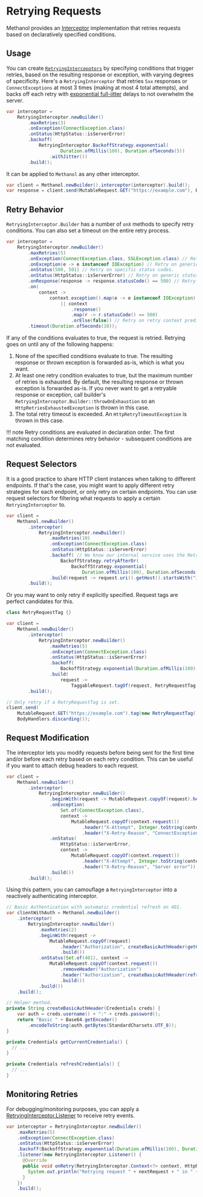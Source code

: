 # Retrying Requests

Methanol provides an [Interceptor](./interceptors.md) implementation that retries requests based on declaratively
specified conditions.

## Usage

You can create [`RetryingIntercepotors`](https://mizosoft.github.io/methanol/api/latest/methanol/com/github/mizosoft/methanol/RetryingInterceptor.html) by specifying conditions that trigger retries, based on the resulting response or
exception, with varying degrees of specificity. Here's a `RetryingInterceptor` that retries `5xx` responses or `ConnectExceptions` at most 3 times (making at most 4 total attempts),
and backs off each retry with [exponential full-jitter](https://aws.amazon.com/blogs/architecture/exponential-backoff-and-jitter/) delays to not overwhelm the server.

```java
var interceptor =
    RetryingInterceptor.newBuilder()
        .maxRetries(3)
        .onException(ConnectException.class)
        .onStatus(HttpStatus::isServerError)
        .backoff(
            RetryingInterceptor.BackoffStrategy.exponential(
                    Duration.ofMillis(100), Duration.ofSeconds(5))
                .withJitter())
        .build();
```

It can be applied to `Methanol` as any other interceptor.

```java
var client = Methanol.newBuilder().interceptor(interceptor).build();
var response = client.send(MutableRequest.GET("https://example.com"), BodyHandlers.ofString()); // Retry magic happens here.
```

## Retry Behavior

`RetryingInterceptor.Builder` has a number of `onX` methods to specify retry conditions. You can also set a timeout on the entire
retry process.

```java
var interceptor = 
    RetryingInterceptor.newBuilder()
        .maxRetries(5)
        .onException(ConnectException.class, SSLException.class) // Retry on exception classes.
        .onException(e -> e instanceof IOException) // Retry on generic exception predicates.
        .onStatus(500, 501) // Retry on specific status codes.
        .onStatus(HttpStatus::isServerError) // Retry on generic status predicates.
        .onResponse(response -> response.statusCode() == 500) // Retry on generic response predicates.
        .on(
            context ->
                context.exception().map(e -> e instanceof IOException).orElse(false)
                    || context
                        .response()
                        .map(r -> r.statusCode() == 500)
                        .orElse(false)) // Retry on retry context predicates.
        .timeout(Duration.ofSeconds(10));
```

If any of the conditions evaluates to true, the request is retried. Retrying goes on until any of the following happens:
  1. None of the specified conditions evaluate to true. The resulting response or thrown exception is forwarded as-is, which is what you want.
  2. At least one retry condition evaluates to true, but the maximum number of retries is exhausted. By default, the resulting response or thrown exception is forwarded as-is. If you never want to get a retryable response or exception, call builder's `RetryingInterceptor.Builder::throwOnExhaustion` so an `HttpRetriesExhaustedException` is thrown in this case.
  3. The total retry timeout is exceeded. An `HttpRetryTimeoutException` is thrown in this case.

!!! note
    Retry conditions are evaluated in declaration order. The first matching condition determines retry behavior - subsequent conditions are not evaluated.

## Request Selectors

It is a good practice to share HTTP client instances when talking to different endpoints. If that's the case, you might want to apply
different retry strategies for each endpoint, or only retry on certain endpoints. You can use request selectors for filtering what requests
to apply a certain `RetryingInterceptor` to.

```java
var client =
    Methanol.newBuilder()
        .interceptor(
            RetryingInterceptor.newBuilder()
                .maxRetries(10)
                .onException(ConnectException.class)
                .onStatus(HttpStatus::isServerError)
                .backoff( // We know our internal service uses the Retry-After header, so use that for backing off.
                    BackoffStrategy.retryAfterOr(
                        BackoffStrategy.exponential(
                            Duration.ofMillis(100), Duration.ofSeconds(10))))
                .build(request -> request.uri().getHost().startsWith("internal.")))
        .build();
```

Or you may want to only retry if explicitly specified. Request tags are perfect candidates for this.

```java
class RetryRequestTag {}

var client =
    Methanol.newBuilder()
        .interceptor(
            RetryingInterceptor.newBuilder()
                .maxRetries(5)
                .onException(ConnectException.class)
                .onStatus(HttpStatus::isServerError)
                .backoff(
                    BackoffStrategy.exponential(Duration.ofMillis(100), Duration.ofSeconds(10)))
                .build(
                    request ->
                        TaggableRequest.tagOf(request, RetryRequestTag.class).isPresent()))
        .build();

// Only retry if a RetryRequestTag is set.
client.send(
    MutableRequest.GET("https://example.com").tag(new RetryRequestTag()),
    BodyHandlers.discarding());
```

## Request Modification

The interceptor lets you modify requests before being sent for the first time and/or before each retry based on each retry condition.
This can be useful if you want to attach debug headers to each request.

```java
var client =
    Methanol.newBuilder()
        .interceptor(
            RetryingInterceptor.newBuilder()
                .beginWith(request -> MutableRequest.copyOf(request).header("X-Attempt", "1")) // Modifies request before FIRST attempt (not retries)
                .onException(
                    Set.of(ConnectException.class),
                    context ->
                        MutableRequest.copyOf(context.request())
                            .header("X-Attempt", Integer.toString(context.retryCount() + 1))
                            .header("X-Retry-Reason", "ConnectException"))
                .onStatus(
                    HttpStatus::isServerError,
                    context ->
                        MutableRequest.copyOf(context.request())
                            .header("X-Attempt", Integer.toString(context.retryCount() + 1))
                            .header("X-Retry-Reason", "Server error"))
                .build())
        .build();
```

Using this pattern, you can camouflage a `RetryingInterceptor` into a reactively authenticating interceptor.

```java
// Basic Authentication with automatic credential refresh on 401.
var clientWithAuth = Methanol.newBuilder()
    .interceptor(
        RetryingInterceptor.newBuilder()
            .maxRetries(2)
            .beginWith(request ->
                MutableRequest.copyOf(request)
                    .header("Authorization", createBasicAuthHeader(getCurrentCredentials()))
                    .build())
            .onStatus(Set.of(401), context ->
                MutableRequest.copyOf(context.request())
                    .removeHeader("Authorization")
                    .header("Authorization", createBasicAuthHeader(refreshCredentials()))
                    .build())
            .build())
    .build();

// Helper method.
private String createBasicAuthHeader(Credentials creds) {
    var auth = creds.username() + ":" + creds.password();
    return "Basic " + Base64.getEncoder()
        .encodeToString(auth.getBytes(StandardCharsets.UTF_8));
}

private Credentials getCurrentCredentials() {
  // ...
}

private Credentials refreshCredentials() {
  // ...
}
```

## Monitoring Retries

For debugging/monitoring purposes, you can apply a [RetryingInterceptor.Listener](https://mizosoft.github.io/methanol/api/latest/methanol/com/github/mizosoft/methanol/RetryingInterceptor.Listener.html) to receive retry events.

```java
var interceptor = RetryingInterceptor.newBuilder()
    .maxRetries(5)
    .onException(ConnectException.class)
    .onStatus(HttpStatus::isServerError)
    .backoff(BackoffStrategy.exponential(Duration.ofMillis(100), Duration.ofSeconds(10)))
    .listener(new RetryingInterceptor.Listener() {
      @Override
      public void onRetry(RetryingInterceptor.Context<?> context, HttpRequest nextRequest, Duration delay) {
        System.out.println("Retrying request " + nextRequest + " in " + delay);
      }
    })
    .build();
```
